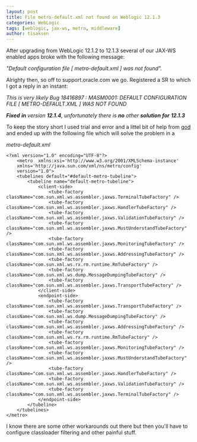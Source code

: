 ```yaml
---
layout: post
title: File metro-default.xml not found on Weblogic 12.1.3
categories: WebLogic
tags: [weblogic, jax-ws, metro, middleware]
author: tisaksen
---
```

<link rel="stylesheet" href="//maxcdn.bootstrapcdn.com/font-awesome/4.3.0/css/font-awesome.min.css">
After upgrading from WebLogic 12.1.2 to 12.1.3 several of our JAX-WS enabled apps broke with the following message:

<i>"Default configuration file [ metro-default.xml ] was not found".</i>

Alrighty then, so off to support.oracle.com we go. Registered a SR to which I got a reply in an instant:

<i>
This is very likely Bug 18416897 : MASM0001: DEFAULT CONFIGURATION FILE [ METRO-DEFAULT.XML ] WAS NOT FOUND 

**Fixed** **in** version **12.1.4**, unfortunately there is **no** other **solution** **for** **12.1.3** 
</i>


To keep the story short I used trial and error and a littel bit of help from [god](http://google.com) and ended up with the following file which will solve the problem in a <i title="Heartbeat" class="fa fa-heartbeat"></i>

*metro-default.xml*

	<?xml version="1.0" encoding="UTF-8"?>
		<metro  xmlns:xsi='http://www.w3.org/2001/XMLSchema-instance'
        xmlns='http://java.sun.com/xml/ns/metro/config'
        version="1.0">
	    <tubelines default="#default-metro-tubeline">
	        <tubeline name="default-metro-tubeline">
	            <client-side>
	                <tube-factory className="com.sun.xml.ws.assembler.jaxws.TerminalTubeFactory" />
	                <tube-factory className="com.sun.xml.ws.assembler.jaxws.HandlerTubeFactory" />
	                <tube-factory className="com.sun.xml.ws.assembler.jaxws.ValidationTubeFactory" />
	                <tube-factory className="com.sun.xml.ws.assembler.jaxws.MustUnderstandTubeFactory" />
	                <tube-factory className="com.sun.xml.ws.assembler.jaxws.MonitoringTubeFactory" />
	                <tube-factory className="com.sun.xml.ws.assembler.jaxws.AddressingTubeFactory" />
	                <tube-factory className="com.sun.xml.ws.rx.rm.runtime.RmTubeFactory" />
	                <tube-factory className="com.sun.xml.ws.dump.MessageDumpingTubeFactory" />
	                <tube-factory className="com.sun.xml.ws.assembler.jaxws.TransportTubeFactory" />
	            </client-side>
	            <endpoint-side>
	                <tube-factory className="com.sun.xml.ws.assembler.jaxws.TransportTubeFactory" />
	                <tube-factory className="com.sun.xml.ws.dump.MessageDumpingTubeFactory" />
	                <tube-factory className="com.sun.xml.ws.assembler.jaxws.AddressingTubeFactory" />
	                <tube-factory className="com.sun.xml.ws.rx.rm.runtime.RmTubeFactory" />
	                <tube-factory className="com.sun.xml.ws.assembler.jaxws.MonitoringTubeFactory" />
	                <tube-factory className="com.sun.xml.ws.assembler.jaxws.MustUnderstandTubeFactory" />
	                <tube-factory className="com.sun.xml.ws.assembler.jaxws.HandlerTubeFactory" />
	                <tube-factory className="com.sun.xml.ws.assembler.jaxws.ValidationTubeFactory" />
	                <tube-factory className="com.sun.xml.ws.assembler.jaxws.TerminalTubeFactory" />
	            </endpoint-side>
	        </tubeline>
	    </tubelines>
	</metro>

I know there are some other workarounds out there but then you'll have to configure classloader filtering and other painful stuff.